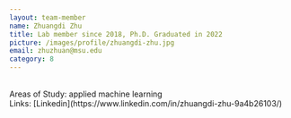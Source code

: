 ```yaml
---
layout: team-member
name: Zhuangdi Zhu
title: Lab member since 2018, Ph.D. Graduated in 2022
picture: /images/profile/zhuangdi-zhu.jpg
email: zhuzhuan@msu.edu
category: 8
---
```


<br/>
Areas of Study: applied machine learning 
<br/>
Links: [Linkedin](https://www.linkedin.com/in/zhuangdi-zhu-9a4b26103/)